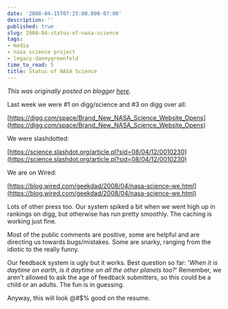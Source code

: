 ```yaml
---
date: '2008-04-15T07:25:00.000-07:00'
description: ''
published: true
slug: 2008-04-status-of-nasa-science
tags:
- media
- nasa science project
- legacy-dannygreenfeld
time_to_read: 5
title: Status of NASA Science
---
```


*This was originally posted on blogger [here](https://dannygreenfeld.blogspot.com/2008/04/status-of-nasa-science.html)*.

Last week we were #1 on digg/science and #3 on digg over all:

[https://digg.com/space/Brand_New_NASA_Science_Website_Opens](https://digg.com/space/Brand_New_NASA_Science_Website_Opens)

We were slashdotted:

[https://science.slashdot.org/article.pl?sid=08/04/12/0010230](https://science.slashdot.org/article.pl?sid=08/04/12/0010230)

We are on Wired:

[https://blog.wired.com/geekdad/2008/04/nasa-science-we.html](https://blog.wired.com/geekdad/2008/04/nasa-science-we.html)

Lots of other press too.  Our system spiked a bit when we went high up in rankings on digg, but otherwise has run pretty smoothly.  The caching is working just fine. 

Most of the public comments are positive, some are helpful and are directing us towards bugs/mistakes.  Some are snarky, ranging from the idiotic to the really funny. 

Our feedback system is ugly but it works.  Best question so far: '<i>When it is daytime on earth, is it daytime on all the other planets too?</i>'  Remember, we aren't allowed to ask the age of feedback submitters, so this could be a child or an adults.  The fun is in guessing.

Anyway, this will look @#$% good on the resume.